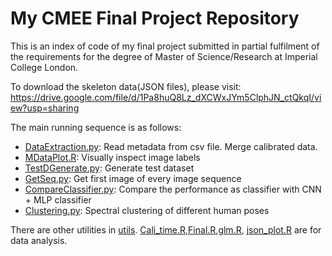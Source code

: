 # My CMEE Final Project Repository

This is an index of code of my final project submitted in partial fulfilment of the requirements for the degree of Master of Science/Research at Imperial College London.

To download the skeleton data(JSON files), please visit: https://drive.google.com/file/d/1Pa8huQ8Lz_dXCWxJYm5ClphJN_ctQkqI/view?usp=sharing


The main running sequence is as follows:
* [DataExtraction.py](Code/DataExtraction.py): Read metadata from csv file. Merge calibrated data.
* [MDataPlot.R](Code/MDataPlot.R): Visually inspect image labels
* [TestDGenerate.py](Code/TestDGenerate.py): Generate test dataset
* [GetSeq.py](Code/GetSeq.py): Get first image of every image sequence
* [CompareClassifier.py](Code/CompareClassifier.py): Compare the performance as classifier with CNN + MLP classifier
* [Clustering.py](Code/Clustering.py): Spectral clustering of different human poses



There are other utilities in [utils](Code/utils). [Cali_time.R](Code/Cali_time.R),[Final.R](Code/Final.R),[glm.R](Code/glm.R), [json_plot.R](Code/json_plot.R) are for data analysis.